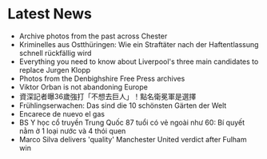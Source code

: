 # Latest News
-  Archive photos from the past across Chester
-  Kriminelles aus Ostthüringen: Wie ein Straftäter nach der Haftentlassung schnell rückfällig wird
-  Everything you need to know about Liverpool's three main candidates to replace Jurgen Klopp
-  Photos from the Denbighshire Free Press archives
-  Viktor Orban is not abandoning Europe
-  資深記者曝36歲強打「不想去巨人」！點名衛冕軍是選擇
-  Frühlingserwachen: Das sind die 10 schönsten Gärten der Welt
-  Encarece de nuevo el gas
-  BS Y học cổ truyền Trung Quốc 87 tuổi có vẻ ngoài như 60: Bí quyết nằm ở 1 loại nước và 4 thói quen
-  Marco Silva delivers 'quality' Manchester United verdict after Fulham win
